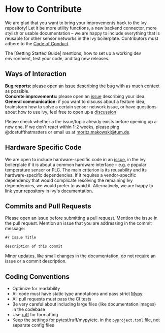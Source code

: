 # How to Contribute

We are glad that you want to bring your improvements back to the Ivy repository! Let it be more utility functions, a new backend connector, more stylish or usable documentation – we are happy to include everything that is reusable for other sensor networks in the Ivy boilerplate. Contributors must adhere to the [Code of Conduct](/contributing/code-of-conduct).

The [Getting Started Guide] mentions, how to set up a working dev environment, test your code, and tag new releases.

## Ways of Interaction

**Bug reports:** please open an [issue](https://github.com/tum-esm/ivy/issues/new?template=bug-report.yaml) describing the bug with as much context as possible.<br/>
**Concrete improvements:** please open an [issue](https://github.com/tum-esm/ivy/issues/new?template=improvement.yaml) describing your idea.<br/>
**General communication:** if you want to discuss about a feature idea, brainstorm how to solve a certain sensor network issue, or have questions about how to use ivy, feel free to open up a [discussion](github.com/tum-esm/ivy/discussions)

Please check whether a the issue/topic already exists before opening up a new one. If we don't react within 1-2 weeks, please ping @dostuffthatmatters or email us at [moritz.makowski@tum.de](mailto:moritz.makowski@tum.de).

## Hardware Specific Code

We are open to include hardware-specific code in an [issue](https://github.com/tum-esm/ivy/issues/new/choose), in the Ivy boilerplate if it is about a common hardware interface – e.g. e popular temperature sensor or PLC. The main criterion is its reusability and its hardware-specific dependencies. If it requires a vendor-specific dependency that would complicate resolving the remaining Ivy dependencies, we would prefer to avoid it. Alternatively, we are happy to link your repository in Ivy's documentation.

## Commits and Pull Requests

Please open an issue before submitting a pull request. Mention the issue in the pull request. Mention an issue that you are addressing in the commit message:

```txt
#7 Issue Title

description of this commit
```

Minor updates, like small changes in the documentation, do not require an issue or a commit description.

## Coding Conventions

- Optimize for readability
- All code must have static type annotations and pass strict [Mypy](https://github.com/python/mypy)
- All pull requests must pass the CI tests
- Be very careful about including large files (like documentation images) in the codebase
- Use [ruff](https://github.com/astral-sh/ruff) for formatting
- Keep the settings for pytest/ruff/mypy/etc. in the `pyproject.toml` file, not separate config files
